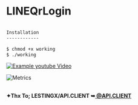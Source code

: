 # LINEQrLogin
```bash

Installation
------------

$ chmod +x working
$ ./working
```
[![Example youtube Video](https://i.ibb.co/LzkYXCP/Example.gif)](https://www.youtube.com/watch?v=UlyZRR277lI)


![Metrics](https://metrics.lecoq.io/CyberTKR?template=terminal&config.timezone=Europe%2FIstanbul)

<html>
 <body>
 <br/><b>✦Thx To; LESTINGX/API.CLIENT ➥<a href="https://github.com/LESTINGX/API.CLIENT" title="@API.CLIENT"> @API.CLIENT </a></b>
</br>
</body></a>
 </html>
